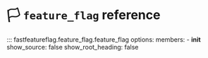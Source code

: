 # &#x1F3F3; `feature_flag` reference

::: fastfeatureflag.feature_flag.feature_flag
    options:
        members:
            - __init__
        show_source: false
        show_root_heading: false
